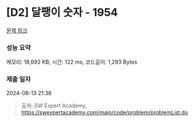 # [D2] 달팽이 숫자 - 1954 

[문제 링크](https://swexpertacademy.com/main/code/problem/problemDetail.do?contestProbId=AV5PobmqAPoDFAUq) 

### 성능 요약

메모리: 18,692 KB, 시간: 122 ms, 코드길이: 1,293 Bytes

### 제출 일자

2024-08-13 21:38



> 출처: SW Expert Academy, https://swexpertacademy.com/main/code/problem/problemList.do